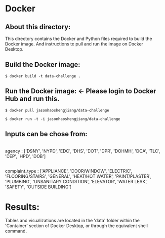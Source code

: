 # Docker 

## About this directory:
This directory contains the Docker and Python files required to build the Docker image. And instructions to pull and run the image on Docker Desktop. 

## Build the Docker image:
```shell
$ docker build -t data-challenge . 
```
## Run the Docker image: <- Please login to Docker Hub and run this. 
```shell
$ docker pull jasonhaoshengjiang/data-challenge
```
```shell
$ docker run -t -i jasonhaoshengjiang/data-challenge
```
Inputs can be chose from:
---
<br> agency : ['DSNY', 'NYPD', 'EDC', 'DHS', 'DOT', 'DPR', 'DOHMH', 'DCA', 'TLC',
       'DEP', 'HPD', 'DOB'] 

<br> complaint_type : ['APPLIANCE', 'DOOR/WINDOW', 'ELECTRIC', 'FLOORING/STAIRS',
       'GENERAL', 'HEAT/HOT WATER', 'PAINT/PLASTER', 'PLUMBING',
       'UNSANITARY CONDITION', 'ELEVATOR', 'WATER LEAK', 'SAFETY',
       'OUTSIDE BUILDING']

# Results:
Tables and visualizations are located in the 'data' folder within the 'Container' section of Docker Desktop, or through the equivalent shell command.

